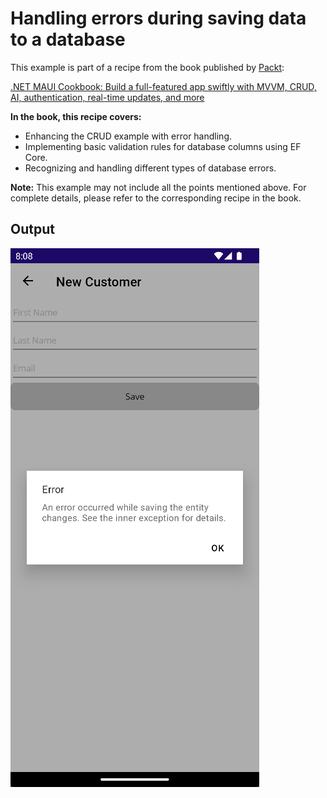 # Handling errors during saving data to a database
This example is part of a recipe from the book published by [Packt](https://www.packtpub.com/en-us?utm_source=github):

[.NET MAUI Cookbook: Build a full-featured app swiftly with MVVM, CRUD, AI, authentication, real-time updates, and more](https://www.amazon.com/NET-MAUI-Cookbook-authentication-interactivity/dp/1835461123)

**In the book, this recipe covers:**
* Enhancing the CRUD example with error handling.
* Implementing basic validation rules for database columns using EF Core.
* Recognizing and handling different types of database errors.

**Note:** This example may not include all the points mentioned above. For complete details, please refer to the corresponding recipe in the book.
## Output
![Database validation error](/Images/Database%20Saving%20Error.png)
